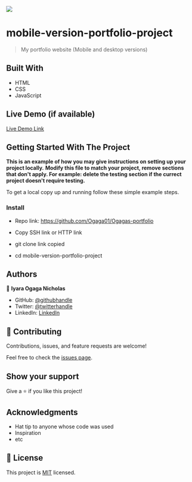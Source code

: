 
![](https://img.shields.io/badge/Microverse-blueviolet)

# mobile-version-portfolio-project

> My portfolio website (Mobile and desktop versions)


## Built With

- HTML
- CSS
- JavaScript

## Live Demo (if available)

[Live Demo Link](https://ogaga01.github.io/Ogagas-portfolio)


## Getting Started With The Project

**This is an example of how you may give instructions on setting up your project locally.**
**Modify this file to match your project, remove sections that don't apply. For example: delete the testing section if the currect project doesn't require testing.**


To get a local copy up and running follow these simple example steps.


### Install
- Repo link: https://github.com/Ogaga01/Ogagas-portfolio

- Copy SSH link or HTTP link

- git clone link copied

- cd mobile-version-portfolio-project



## Authors

👤 **Iyara Ogaga Nicholas**

- GitHub: [@githubhandle](https://github.com/Ogaga01)
- Twitter: [@twitterhandle](https://twitter.com/i_ogaga_n)
- LinkedIn: [LinkedIn](https://www.linkedin.com/in/ogaga-iyara-0339b0105/)


## 🤝 Contributing

Contributions, issues, and feature requests are welcome!

Feel free to check the [issues page](../../issues/).

## Show your support

Give a ⭐️ if you like this project!

## Acknowledgments

- Hat tip to anyone whose code was used
- Inspiration
- etc

## 📝 License

This project is [MIT](./MIT.md) licensed.
